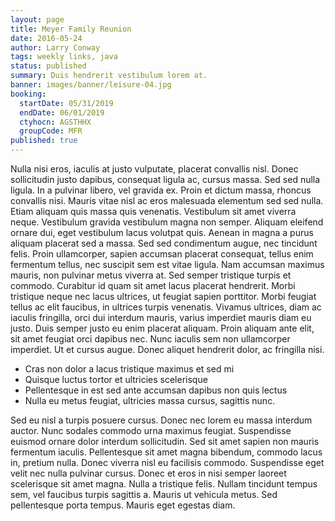 ```yaml
---
layout: page
title: Meyer Family Reunion
date: 2016-05-24
author: Larry Conway
tags: weekly links, java
status: published
summary: Duis hendrerit vestibulum lorem at.
banner: images/banner/leisure-04.jpg
booking:
  startDate: 05/31/2019
  endDate: 06/01/2019
  ctyhocn: AGSTHHX
  groupCode: MFR
published: true
---
```

Nulla nisi eros, iaculis at justo vulputate, placerat convallis nisl. Donec sollicitudin justo dapibus, consequat ligula ac, cursus massa. Sed sed nulla ligula. In a pulvinar libero, vel gravida ex. Proin et dictum massa, rhoncus convallis nisi. Mauris vitae nisl ac eros malesuada elementum sed sed nulla. Etiam aliquam quis massa quis venenatis. Vestibulum sit amet viverra neque. Vestibulum gravida vestibulum magna non semper. Aliquam eleifend ornare dui, eget vestibulum lacus volutpat quis. Aenean in magna a purus aliquam placerat sed a massa. Sed sed condimentum augue, nec tincidunt felis. Proin ullamcorper, sapien accumsan placerat consequat, tellus enim fermentum tellus, nec suscipit sem est vitae ligula. Nam accumsan maximus mauris, non pulvinar metus viverra at. Sed semper tristique turpis et commodo.
Curabitur id quam sit amet lacus placerat hendrerit. Morbi tristique neque nec lacus ultrices, ut feugiat sapien porttitor. Morbi feugiat tellus ac elit faucibus, in ultrices turpis venenatis. Vivamus ultrices, diam ac iaculis fringilla, orci dui interdum mauris, varius imperdiet mauris diam eu justo. Duis semper justo eu enim placerat aliquam. Proin aliquam ante elit, sit amet feugiat orci dapibus nec. Nunc iaculis sem non ullamcorper imperdiet. Ut et cursus augue. Donec aliquet hendrerit dolor, ac fringilla nisi.

* Cras non dolor a lacus tristique maximus et sed mi
* Quisque luctus tortor et ultricies scelerisque
* Pellentesque in est sed ante accumsan dapibus non quis lectus
* Nulla eu metus feugiat, ultricies massa cursus, sagittis nunc.

Sed eu nisl a turpis posuere cursus. Donec nec lorem eu massa interdum auctor. Nunc sodales commodo urna maximus feugiat. Suspendisse euismod ornare dolor interdum sollicitudin. Sed sit amet sapien non mauris fermentum iaculis. Pellentesque sit amet magna bibendum, commodo lacus in, pretium nulla. Donec viverra nisl eu facilisis commodo. Suspendisse eget velit nec nulla pulvinar cursus. Donec et eros in nisi semper laoreet scelerisque sit amet magna. Nulla a tristique felis. Nullam tincidunt tempus sem, vel faucibus turpis sagittis a. Mauris ut vehicula metus. Sed pellentesque porta tempus. Mauris eget egestas diam.

